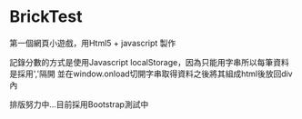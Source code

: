 # BrickTest
第一個網頁小遊戲，用Html5 + javascript 製作

記錄分數的方式是使用Javascript localStorage，因為只能用字串所以每筆資料是採用','隔開
並在window.onload切開字串取得資料之後將其組成html後放回div內

排版努力中...目前採用Bootstrap測試中
